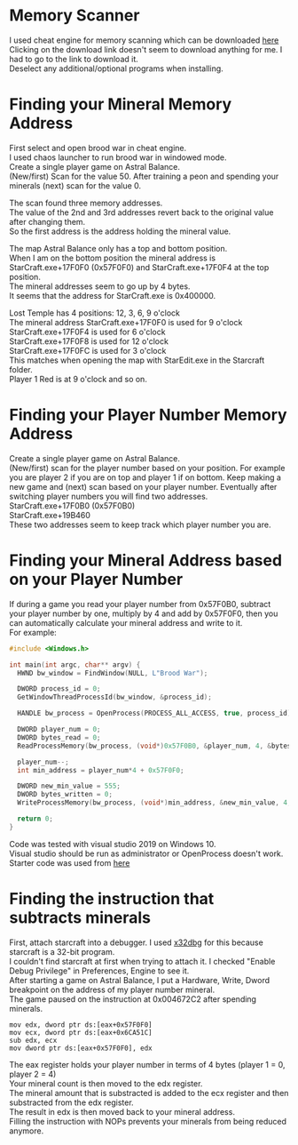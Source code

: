 # Memory Scanner
I used cheat engine for memory scanning which can be downloaded [here](https://www.cheatengine.org/downloads.php)  
Clicking on the download link doesn't seem to download anything for me. I had to go to the link to download it.  
Deselect any additional/optional programs when installing.  

# Finding your Mineral Memory Address
First select and open brood war in cheat engine.  
I used chaos launcher to run brood war in windowed mode.  
Create a single player game on Astral Balance.  
(New/first) Scan for the value 50. After training a peon and spending your minerals (next) scan for the value 0.  

The scan found three memory addresses.  
The value of the 2nd and 3rd addresses revert back to the original value after changing them.  
So the first address is the address holding the mineral value.

The map Astral Balance only has a top and bottom position.  
When I am on the bottom position the mineral address is StarCraft.exe+17F0F0 (0x57F0F0) and StarCraft.exe+17F0F4 at the top position.  
The mineral addresses seem to go up by 4 bytes.  
It seems that the address for StarCraft.exe is 0x400000.

Lost Temple has 4 positions: 12, 3, 6, 9 o'clock  
The mineral address StarCraft.exe+17F0F0 is used for 9 o'clock  
StarCraft.exe+17F0F4 is used for 6 o'clock  
StarCraft.exe+17F0F8 is used for 12 o'clock  
StarCraft.exe+17F0FC is used for 3 o'clock  
This matches when opening the map with StarEdit.exe in the Starcraft folder.  
Player 1 Red is at 9 o'clock and so on.

# Finding your Player Number Memory Address
Create a single player game on Astral Balance.  
(New/first) scan for the player number based on your position. For example you are player 2 if you are on top and player 1 if on bottom. Keep making a new game and (next) scan based on your player number. Eventually after switching player numbers you will find two addresses.  
StarCraft.exe+17F0B0 (0x57F0B0)  
StarCraft.exe+19B460  
These two addresses seem to keep track which player number you are.  

# Finding your Mineral Address based on your Player Number
If during a game you read your player number from 0x57F0B0, subtract your player number by one, multiply by 4 and add by 0x57F0F0, then you can automatically calculate your mineral address and write to it.  
For example:  
```c++
#include <Windows.h>

int main(int argc, char** argv) {
  HWND bw_window = FindWindow(NULL, L"Brood War");

  DWORD process_id = 0;
  GetWindowThreadProcessId(bw_window, &process_id);

  HANDLE bw_process = OpenProcess(PROCESS_ALL_ACCESS, true, process_id);

  DWORD player_num = 0;
  DWORD bytes_read = 0;
  ReadProcessMemory(bw_process, (void*)0x57F0B0, &player_num, 4, &bytes_read);

  player_num--;
  int min_address = player_num*4 + 0x57F0F0;

  DWORD new_min_value = 555;
  DWORD bytes_written = 0;
  WriteProcessMemory(bw_process, (void*)min_address, &new_min_value, 4, &bytes_written)

  return 0;
}
```  
Code was tested with visual studio 2019 on Windows 10.  
Visual studio should be run as administrator or OpenProcess doesn't work.  
Starter code was used from [here](https://gamehacking.academy/pages/3/02/)  

# Finding the instruction that subtracts minerals
First, attach starcraft into a debugger. I used [x32dbg](https://sourceforge.net/projects/x64dbg/files/snapshots/) for this because starcraft is a 32-bit program.  
I couldn't find starcraft at first when trying to attach it. I checked "Enable Debug Privilege" in Preferences, Engine to see it.  
After starting a game on Astral Balance, I put a Hardware, Write, Dword breakpoint on the address of my player number mineral.  
The game paused on the instruction at 0x004672C2 after spending minerals.    
```x86asm
mov edx, dword ptr ds:[eax+0x57F0F0]
mov ecx, dword ptr ds:[eax+0x6CA51C]
sub edx, ecx
mov dword ptr ds:[eax+0x57F0F0], edx
```
The eax register holds your player number in terms of 4 bytes (player 1 = 0, player 2 = 4)  
Your mineral count is then moved to the edx register.  
The mineral amount that is substracted is added to the ecx register and then substracted from the edx register.  
The result in edx is then moved back to your mineral address.  
Filling the instruction with NOPs prevents your minerals from being reduced anymore.  

